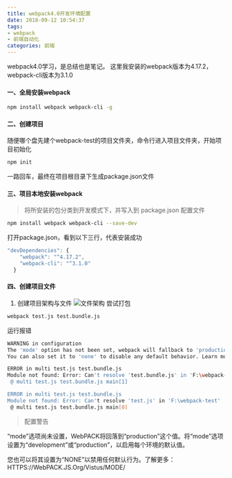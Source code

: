 ```yaml
---
title: webpack4.0开发环境配置
date: 2018-09-12 10:54:37
tags:
- webpack
- 前端自动化
categories: 前端
---
```

webpack4.0学习，是总结也是笔记。
这里我安装的webpack版本为4.17.2，webpack-cli版本为3.1.0
#### 一、全局安装webpack
``` bash
npm install webpack webpack-cli -g
```
#### 二、创建项目
随便哪个盘先建个webpack-test的项目文件夹，命令行进入项目文件夹，开始项目初始化
``` bash
npm init
```
一路回车，最终在项目根目录下生成package.json文件
#### 三、项目本地安装webpack
> 将所安装的包分类到开发模式下，并写入到 package.json 配置文件
``` bash
npm install webpack webpack-cli --save-dev
```
打开package.json，看到以下三行，代表安装成功
``` JavaScript
"devDependencies": {
    "webpack": "^4.17.2",
    "webpack-cli": "^3.1.0"
  }
```
#### 四、创建项目文件
1. 创建项目架构与文件
![文件架构](http://wx3.sinaimg.cn/mw690/a0bac2d9gy1fv96uwdcxfj204q07gweg.jpg)
尝试打包
``` bash
webpack test.js test.bundle.js
```
运行报错
``` bash
WARNING in configuration
The 'mode' option has not been set, webpack will fallback to 'production' for this value. Set 'mode' option to 'development' or 'production' to enable defaults for each environment.
You can also set it to 'none' to disable any default behavior. Learn more: https://webpack.js.org/concepts/mode/

ERROR in multi test.js test.bundle.js
Module not found: Error: Can't resolve 'test.bundle.js' in 'F:\webpack-test'
 @ multi test.js test.bundle.js main[1]

ERROR in multi test.js test.bundle.js
Module not found: Error: Can't resolve 'test.js' in 'F:\webpack-test'
 @ multi test.js test.bundle.js main[0]
```
> 配置警告

“mode”选项尚未设置，WebPACK将回落到“production”这个值。将“mode”选项设置为“development”或“production”，以启用每个环境的默认值。

您也可以将其设置为“NONE”以禁用任何默认行为。了解更多：HTTPS://WebPACK.JS.Org/Vistus/MODE/